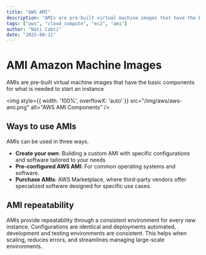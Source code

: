 ```yaml
---
title: "AWS AMI"
description: "AMIs are pre-built virtual machine images that have the basic components for what is needed to start an EC2 instance"
tags: ["aws", "cloud_compute", "ec2", "ami"]
author: "Nati Cabti"
date: "2025-08-11"
---
```


# AMI Amazon Machine Images

AMIs are pre-built virtual machine images that have the basic components for what is needed to start an instance

<img style={{ width: '100%', overflowX: 'auto' }} src="/img/aws/aws-ami.png" alt="AWS AMI Components" />

## Ways to use AMIs

AMIs can be used in three ways.

- **Create your own**: Building a custom AMI with specific configurations and software tailored to your needs
- **Pre-configured AWS AMI**: For common operating systems and software.
- **Purchase AMIs**: AWS Marketplace, where third-party vendors offer specialized software designed for specific use cases.

## AMI repeatability

AMIs provide repeatability through a consistent environment for every new instance. Configurations are identical and deployments automated, development and testing environments are consistent. This helps when scaling, reduces errors, and streamlines managing large-scale environments.
